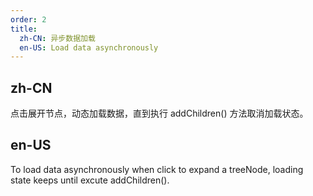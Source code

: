 ```yaml
---
order: 2
title:
  zh-CN: 异步数据加载
  en-US: Load data asynchronously
---
```


## zh-CN

点击展开节点，动态加载数据，直到执行 addChildren() 方法取消加载状态。

## en-US

To load data asynchronously when click to expand a treeNode, loading state keeps until excute addChildren().

